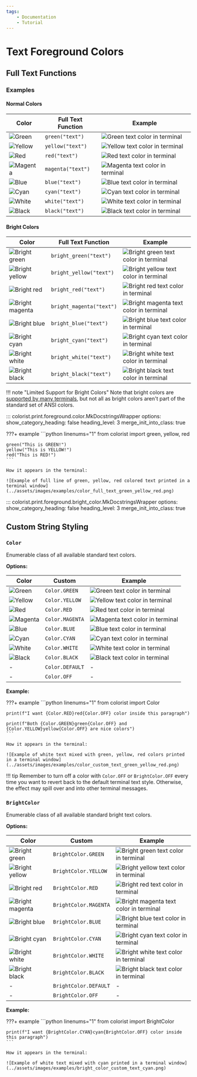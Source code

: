 ```yaml
---
tags:
    - Documentation
    - Tutorial
---
```


# Text Foreground Colors
## Full Text Functions
### Examples
#### Normal Colors

| Color | Full Text Function | Example |
| ----- | ------------------ | ------- |
| ![Green](../assets/images/colors/green_16x16.png) | `green("text")` | ![Green text color in terminal](../assets/images/examples/color_map/green_full_text_167x16.png) |
| ![Yellow](../assets/images/colors/yellow_16x16.png) | `yellow("text")` | ![Yellow text color in terminal](../assets/images/examples/color_map/yellow_full_text_167x16.png) |
| ![Red](../assets/images/colors/red_16x16.png) | `red("text")` | ![Red text color in terminal](../assets/images/examples/color_map/red_full_text_167x16.png) |
| ![Magenta](../assets/images/colors/magenta_16x16.png) | `magenta("text")` | ![Magenta text color in terminal](../assets/images/examples/color_map/magenta_full_text_167x16.png) |
| ![Blue](../assets/images/colors/blue_16x16.png) | `blue("text")` | ![Blue text color in terminal](../assets/images/examples/color_map/blue_full_text_167x16.png) |
| ![Cyan](../assets/images/colors/cyan_16x16.png) | `cyan("text")` | ![Cyan text color in terminal](../assets/images/examples/color_map/cyan_full_text_167x16.png) |
| ![White](../assets/images/colors/white_16x16.png) | `white("text")` | ![White text color in terminal](../assets/images/examples/color_map/white_full_text_167x16.png) |
| ![Black](../assets/images/colors/black_16x16.png) | `black("text")` | ![Black text color in terminal](../assets/images/examples/color_map/black_full_text_167x16.png) |

#### Bright Colors

| Color | Full Text Function | Example |
| ----- | ------------------ | ------- |
| ![Bright green](../assets/images/colors/bright_green_16x16.png) | `bright_green("text")` | ![Bright green text color in terminal](../assets/images/examples/color_map/bright_green_full_text_167x16.png) |
| ![Bright yellow](../assets/images/colors/bright_yellow_16x16.png) | `bright_yellow("text")` | ![Bright yellow text color in terminal](../assets/images/examples/color_map/bright_yellow_full_text_167x16.png) |
| ![Bright red](../assets/images/colors/bright_red_16x16.png) | `bright_red("text")` | ![Bright red text color in terminal](../assets/images/examples/color_map/bright_red_full_text_167x16.png) |
| ![Bright magenta](../assets/images/colors/bright_magenta_16x16.png) | `bright_magenta("text")` | ![Bright magenta text color in terminal](../assets/images/examples/color_map/bright_magenta_full_text_167x16.png) |
| ![Bright blue](../assets/images/colors/bright_blue_16x16.png) | `bright_blue("text")` | ![Bright blue text color in terminal](../assets/images/examples/color_map/bright_blue_full_text_167x16.png) |
| ![Bright cyan](../assets/images/colors/bright_cyan_16x16.png) | `bright_cyan("text")` | ![Bright cyan text color in terminal](../assets/images/examples/color_map/bright_cyan_full_text_167x16.png) |
| ![Bright white](../assets/images/colors/bright_white_16x16.png) | `bright_white("text")` | ![Bright white text color in terminal](../assets/images/examples/color_map/bright_white_full_text_167x16.png) |
| ![Bright black](../assets/images/colors/bright_black_16x16.png) | `bright_black("text")` | ![Bright black text color in terminal](../assets/images/examples/color_map/bright_black_full_text_167x16.png) |

!!! note "Limited Support for Bright Colors"
    Note that bright colors are [supported by many terminals](../user-guide/terminal-support.md), but not all as bright colors aren't part of the standard set of ANSI colors.

::: colorist.print.foreground.color.MkDocstringsWrapper
    options:
      show_category_heading: false
      heading_level: 3
      merge_init_into_class: true

???+ example
    ```python linenums="1"
    from colorist import green, yellow, red

    green("This is GREEN!")
    yellow("This is YELLOW!")
    red("This is RED!")
    ```

    How it appears in the terminal:

    ![Example of full line of green, yellow, red colored text printed in a terminal window](../assets/images/examples/color_full_text_green_yellow_red.png)

::: colorist.print.foreground.bright_color.MkDocstringsWrapper
    options:
      show_category_heading: false
      heading_level: 3
      merge_init_into_class: true

## Custom String Styling
### `Color`
Enumerable class of all available standard text colors.

**Options:**

| Color | Custom | Example |
| ----- | ------ | ------- |
| ![Green](../assets/images/colors/green_16x16.png) | `Color.GREEN` | ![Green text color in terminal](../assets/images/examples/color_map/green_full_text_167x16.png) |
| ![Yellow](../assets/images/colors/yellow_16x16.png) | `Color.YELLOW` | ![Yellow text color in terminal](../assets/images/examples/color_map/yellow_full_text_167x16.png) |
| ![Red](../assets/images/colors/red_16x16.png) | `Color.RED` | ![Red text color in terminal](../assets/images/examples/color_map/red_full_text_167x16.png) |
| ![Magenta](../assets/images/colors/magenta_16x16.png) | `Color.MAGENTA` | ![Magenta text color in terminal](../assets/images/examples/color_map/magenta_full_text_167x16.png) |
| ![Blue](../assets/images/colors/blue_16x16.png) | `Color.BLUE` | ![Blue text color in terminal](../assets/images/examples/color_map/blue_full_text_167x16.png) |
| ![Cyan](../assets/images/colors/cyan_16x16.png) | `Color.CYAN` | ![Cyan text color in terminal](../assets/images/examples/color_map/cyan_full_text_167x16.png) |
| ![White](../assets/images/colors/white_16x16.png) | `Color.WHITE` | ![White text color in terminal](../assets/images/examples/color_map/white_full_text_167x16.png) |
| ![Black](../assets/images/colors/black_16x16.png) | `Color.BLACK` | ![Black text color in terminal](../assets/images/examples/color_map/black_full_text_167x16.png) |
| - | `Color.DEFAULT` | - |
| - | `Color.OFF` | - |

**Example:**

???+ example
    ```python linenums="1"
    from colorist import Color

    print(f"I want {Color.RED}red{Color.OFF} color inside this paragraph")

    print(f"Both {Color.GREEN}green{Color.OFF} and {Color.YELLOW}yellow{Color.OFF} are nice colors")
    ```

    How it appears in the terminal:

    ![Example of white text mixed with green, yellow, red colors printed in a terminal window](../assets/images/examples/color_custom_text_green_yellow_red.png)

!!! tip
    Remember to turn off a color with `Color.OFF` or `BrightColor.OFF` every time you want to revert back to the default terminal text style. Otherwise, the effect may spill over and into other terminal messages.

### `BrightColor`
Enumerable class of all available standard bright text colors.

**Options:**

| Color | Custom | Example |
| ----- | ------ | ------- |
| ![Bright green](../assets/images/colors/bright_green_16x16.png) | `BrightColor.GREEN` | ![Bright green text color in terminal](../assets/images/examples/color_map/bright_green_full_text_167x16.png) |
| ![Bright yellow](../assets/images/colors/bright_yellow_16x16.png) | `BrightColor.YELLOW` | ![Bright yellow text color in terminal](../assets/images/examples/color_map/bright_yellow_full_text_167x16.png) |
| ![Bright red](../assets/images/colors/bright_red_16x16.png) | `BrightColor.RED` | ![Bright red text color in terminal](../assets/images/examples/color_map/bright_red_full_text_167x16.png) |
| ![Bright magenta](../assets/images/colors/bright_magenta_16x16.png) | `BrightColor.MAGENTA` | ![Bright magenta text color in terminal](../assets/images/examples/color_map/bright_magenta_full_text_167x16.png) |
| ![Bright blue](../assets/images/colors/bright_blue_16x16.png) | `BrightColor.BLUE` | ![Bright blue text color in terminal](../assets/images/examples/color_map/bright_blue_full_text_167x16.png) |
| ![Bright cyan](../assets/images/colors/bright_cyan_16x16.png) | `BrightColor.CYAN` | ![Bright cyan text color in terminal](../assets/images/examples/color_map/bright_cyan_full_text_167x16.png) |
| ![Bright white](../assets/images/colors/bright_white_16x16.png) | `BrightColor.WHITE` | ![Bright white text color in terminal](../assets/images/examples/color_map/bright_white_full_text_167x16.png) |
| ![Bright black](../assets/images/colors/bright_black_16x16.png) | `BrightColor.BLACK` | ![Bright black text color in terminal](../assets/images/examples/color_map/bright_black_full_text_167x16.png) |
| - | `BrightColor.DEFAULT` | - |
| - | `BrightColor.OFF` | - |

**Example:**

???+ example
    ```python linenums="1"
    from colorist import BrightColor

    print(f"I want {BrightColor.CYAN}cyan{BrightColor.OFF} color inside this paragraph")
    ```

    How it appears in the terminal:

    ![Example of white text mixed with cyan printed in a terminal window](../assets/images/examples/bright_color_custom_text_cyan.png)
